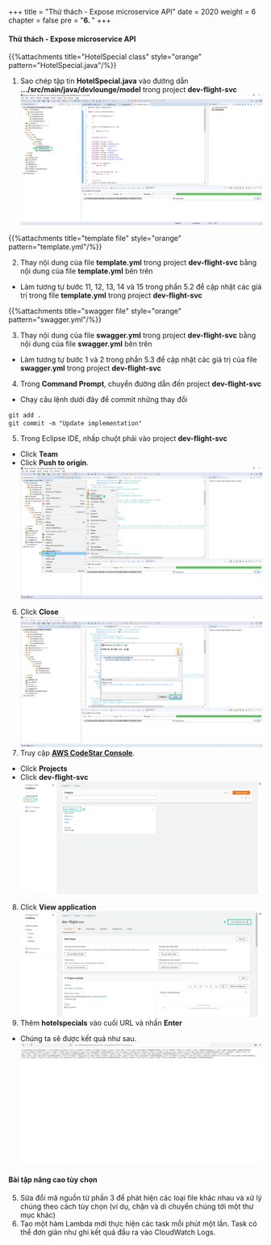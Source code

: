 +++
title = "Thử thách - Expose microservice API"
date = 2020
weight = 6
chapter = false
pre = "<b>6. </b>"
+++
#### Thử thách - Expose microservice API

{{%attachments title="HotelSpecial class" style="orange" pattern="HotelSpecial.java"/%}}

1. Sao chép tập tin **HotelSpecial.java** vào đường dẫn **…/src/main/java/devlounge/model** trong project **dev-flight-svc**
![Deploy ImageManager Lambda Function](/images/6-challenge/challenge-001.png?featherlight=false&width=90pc)

{{%attachments title="template file" style="orange" pattern="template.yml"/%}}

2. Thay nội dung của file **template.yml** trong project **dev-flight-svc** bằng nội dung của file **template.yml** bên trên
* Làm tương tự bước 11, 12, 13, 14 và 15 trong phần 5.2 để cập nhật các giá trị trong file **template.yml** trong project **dev-flight-svc**

{{%attachments title="swagger file" style="orange" pattern="swagger.yml"/%}}

3. Thay nội dung của file **swagger.yml** trong project **dev-flight-svc** bằng nội dung của file **swagger.yml** bên trên
* Làm tương tự bước 1 và 2 trong phần 5.3 để cập nhật các giá trị của file **swagger.yml** trong project **dev-flight-svc**
4. Trong **Command Prompt**, chuyển đường dẫn đến project **dev-flight-svc**
* Chạy câu lệnh dưới đây để commit những thay đổi
```
git add .
git commit -m "Update implementation"
```
5. Trong Eclipse IDE, nhấp chuột phải vào project **dev-flight-svc** 
* Click **Team** 
* Click **Push to origin**. 
![Deploy ImageManager Lambda Function](/images/6-challenge/challenge-002.png?featherlight=false&width=90pc)
6. Click **Close**
![Deploy ImageManager Lambda Function](/images/6-challenge/challenge-003.png?featherlight=false&width=90pc)
7. Truy cập [**AWS CodeStar Console**](https://console.aws.amazon.com/codesuite/codestar/home).
* Click **Projects**
* Click **dev-flight-svc**
![Deploy ImageManager Lambda Function](/images/6-challenge/challenge-004.png?featherlight=false&width=90pc)
8. Click **View application**
![Deploy ImageManager Lambda Function](/images/6-challenge/challenge-005.png?featherlight=false&width=90pc)
9. Thêm **hotelspecials** vào cuối URL và nhấn **Enter**
* Chúng ta sẽ được kết quả như sau.
![Deploy ImageManager Lambda Function](/images/6-challenge/challenge-006.png?featherlight=false&width=90pc)

#### Bài tập nâng cao tùy chọn
5. Sửa đổi mã nguồn từ phần 3 để phát hiện các loại file khác nhau và xử lý chúng theo cách tùy chọn (ví dụ, chặn và di chuyển chúng tới một thư mục khác)
6. Tạo một hàm Lambda mới thực hiện các task mỗi phút một lần. Task có thể đơn giản như ghi kết quả đầu ra vào CloudWatch Logs.